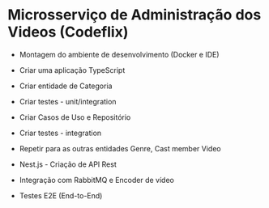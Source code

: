 # Microsserviço de Administração dos Videos (Codeflix)

- Montagem do ambiente de desenvolvimento (Docker e IDE)

- Criar uma aplicação TypeScript

- Criar entidade de Categoria

- Criar testes - unit/integration

- Criar Casos de Uso e Repositório

- Criar testes - integration

- Repetir para as outras entidades Genre, Cast member Video

- Nest.js - Criação de API Rest

- Integração com RabbitMQ e Encoder de vídeo

- Testes E2E (End-to-End)

